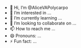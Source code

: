 - 👋 Hi, I’m @AliceVAPolycarpo
- 👀 I’m interested in ...
- 🌱 I’m currently learning ...
- 💞️ I’m looking to collaborate on ...
- 📫 How to reach me ...
- 😄 Pronouns: ...
- ⚡ Fun fact: ...

<!---
AliceVAPolycarpo/AliceVAPolycarpo is a ✨ special ✨ repository because its `README.md` (this file) appears on your GitHub profile.
You can click the Preview link to take a look at your changes.
--->
